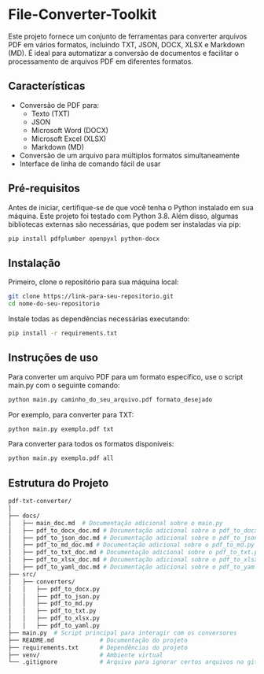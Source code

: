 # File-Converter-Toolkit

Este projeto fornece um conjunto de ferramentas para converter arquivos PDF em vários formatos, incluindo TXT, JSON, DOCX, XLSX e Markdown (MD). É ideal para automatizar a conversão de documentos e facilitar o processamento de arquivos PDF em diferentes formatos.

## Características

- Conversão de PDF para:
  - Texto (TXT)
  - JSON
  - Microsoft Word (DOCX)
  - Microsoft Excel (XLSX)
  - Markdown (MD)
- Conversão de um arquivo para múltiplos formatos simultaneamente
- Interface de linha de comando fácil de usar

## Pré-requisitos

Antes de iniciar, certifique-se de que você tenha o Python instalado em sua máquina. Este projeto foi testado com Python 3.8. Além disso, algumas bibliotecas externas são necessárias, que podem ser instaladas via pip:

```bash
pip install pdfplumber openpyxl python-docx
```

## Instalação

Primeiro, clone o repositório para sua máquina local:

```bash
git clone https://link-para-seu-repositorio.git
cd nome-do-seu-repositorio
```

Instale todas as dependências necessárias executando:

```bash
pip install -r requirements.txt
```

## Instruções de uso

Para converter um arquivo PDF para um formato específico, use o script main.py com o seguinte comando:

```bash
python main.py caminho_do_seu_arquivo.pdf formato_desejado
```

Por exemplo, para converter para TXT:

```bash
python main.py exemplo.pdf txt
```

Para converter para todos os formatos disponíveis:

```bash
python main.py exemplo.pdf all
```


## Estrutura do Projeto

```bash
pdf-txt-converter/
│
├── docs/
│   ├── main_doc.md  # Documentação adicional sobre o main.py
│   ├── pdf_to_docx_doc.md # Documentação adicional sobre o pdf_to_docx.py
│   ├── pdf_to_json_doc.md # Documentação adicional sobre o pdf_to_json.py
│   ├── pdf_to_md_doc.md # Documentação adicional sobre o pdf_to_md.py
│   ├── pdf_to_txt_doc.md # Documentação adicional sobre o pdf_to_txt.py
│   ├── pdf_to_xlsx_doc.md # Documentação adicional sobre o pdf_to_xlsx.py
│   ├── pdf_to_yaml_doc.md # Documentação adicional sobre o pdf_to_yaml.py
├── src/
│   ├── converters/
│   │   ├── pdf_to_docx.py
│   │   ├── pdf_to_json.py
│   │   ├── pdf_to_md.py
│   │   ├── pdf_to_txt.py
│   │   ├── pdf_to_xlsx.py
│   │   ├── pdf_to_yaml.py
├── main.py  # Script principal para interagir com os conversores
├── README.md             # Documentação do projeto
├── requirements.txt      # Dependências do projeto
├── venv/                 # Ambiente virtual
└── .gitignore            # Arquivo para ignorar certos arquivos no git
```